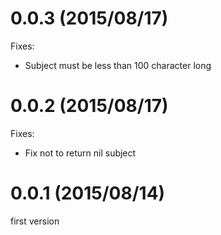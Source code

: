 # 0.0.3 (2015/08/17)

Fixes:

* Subject must be less than 100 character long

# 0.0.2 (2015/08/17)

Fixes:

* Fix not to return nil subject

# 0.0.1 (2015/08/14)

first version
